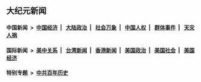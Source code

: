 ## 大纪元新闻

#### 中国新闻 &nbsp;>&nbsp; [中国经济](indexes/ncid283/README.md?05111645) &nbsp;| &nbsp; [大陆政治](indexes/ncid277/README.md?05111645) &nbsp;| &nbsp; [社会万象](indexes/ncid282/README.md?05111645) &nbsp;| &nbsp; [中国人权](indexes/ncid278/README.md?05111645) &nbsp;| &nbsp; [群体事件](indexes/ncid279/README.md?05111645) &nbsp;| &nbsp; [天灾人祸](indexes/ncid280/README.md?05111645)

#### 国际新闻 &nbsp;>&nbsp; [美中关系](indexes/nf1412576/README.md?05111645) &nbsp;| &nbsp; [台湾新闻](indexes/ncid1349361/README.md?05111645) &nbsp;| &nbsp; [香港新闻](indexes/ncid1349362/README.md?05111645) &nbsp;| &nbsp; [美国政治](indexes/ncid1078159/README.md?05111645) &nbsp;| &nbsp; [美国社会](indexes/ncid1078160/README.md?05111645) &nbsp;| &nbsp; [美国经济](indexes/ncid1078158/README.md?05111645)

#### 特别专题 &nbsp;>&nbsp; [中共百年历史](https://github.com/epoch-news/epoch-special/blob/master/README.md?05111645)  
